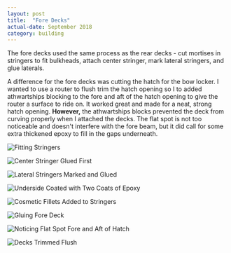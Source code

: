 ```yaml
---
layout: post
title:  "Fore Decks"
actual-date: September 2018
category: building
---
```


The fore decks used the same process as the rear decks - cut mortises in stringers to fit bulkheads, attach center stringer, mark lateral stringers, and glue laterals.

A difference for the fore decks was cutting the hatch for the bow locker. I wanted to use a router to flush trim the hatch opening so I to added athwartships blocking to the fore and aft of the hatch opening to give the router a surface to ride on. It worked great and made for a neat, strong hatch opening. **However,** the athwartships blocks prevented the deck from curving properly when I attached the decks. The flat spot is not too noticeable and doesn't interfere with the fore beam, but it did call for some extra thickened epoxy to fill in the gaps underneath.

![Fitting Stringers](/assets/images/fore-deck-stringers.jpg)

![Center Stringer Glued First](/assets/images/fore-deck-center.jpg)

![Lateral Stringers Marked and Glued](/assets/images/fore-deck-laterals.jpg)

![Underside Coated with Two Coats of Epoxy](/assets/images/fore-deck-coated.jpg)

![Cosmetic Fillets Added to Stringers](/assets/images/fore-deck-fillets.jpg)

![Gluing Fore Deck](/assets/images/fore-deck-gluing-1.jpg)

![Noticing Flat Spot Fore and Aft of Hatch](/assets/images/fore-deck-gluing-2.jpg)

![Decks Trimmed Flush](/assets/images/fore-deck-trimmed.jpg)
